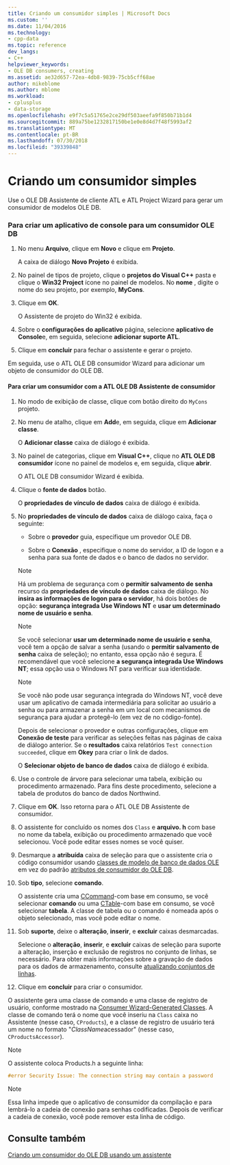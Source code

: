 ```yaml
---
title: Criando um consumidor simples | Microsoft Docs
ms.custom: ''
ms.date: 11/04/2016
ms.technology:
- cpp-data
ms.topic: reference
dev_langs:
- C++
helpviewer_keywords:
- OLE DB consumers, creating
ms.assetid: ae32d657-72ea-4db8-9839-75cb5cff68ae
author: mikeblome
ms.author: mblome
ms.workload:
- cplusplus
- data-storage
ms.openlocfilehash: e9f7c5a51765e2ce29df503aeefa9f850b71b1d4
ms.sourcegitcommit: 889a75be1232817150be1e0e8d4d7f48f5993af2
ms.translationtype: MT
ms.contentlocale: pt-BR
ms.lasthandoff: 07/30/2018
ms.locfileid: "39339848"
---
```

# <a name="creating-a-simple-consumer"></a>Criando um consumidor simples
Use o OLE DB Assistente de cliente ATL e ATL Project Wizard para gerar um consumidor de modelos OLE DB.  
  
### <a name="to-create-a-console-application-for-an-ole-db-consumer"></a>Para criar um aplicativo de console para um consumidor OLE DB  
  
1.  No menu **Arquivo**, clique em **Novo** e clique em **Projeto**.  
  
     A caixa de diálogo **Novo Projeto** é exibida.  
  
2.  No painel de tipos de projeto, clique o **projetos do Visual C++** pasta e clique o **Win32 Project** ícone no painel de modelos. No **nome** , digite o nome do seu projeto, por exemplo, **MyCons**.  
  
3.  Clique em **OK**.  
  
     O Assistente de projeto do Win32 é exibida.  
  
4.  Sobre o **configurações do aplicativo** página, selecione **aplicativo de Console**e, em seguida, selecione **adicionar suporte ATL**.  
  
5.  Clique em **concluir** para fechar o assistente e gerar o projeto.  
  
 Em seguida, use o ATL OLE DB consumidor Wizard para adicionar um objeto de consumidor do OLE DB.  
  
#### <a name="to-create-a-consumer-with-the-atl-ole-db-consumer-wizard"></a>Para criar um consumidor com a ATL OLE DB Assistente de consumidor  
  
1.  No modo de exibição de classe, clique com botão direito do `MyCons` projeto.  
  
2.  No menu de atalho, clique em **Add**e, em seguida, clique em **Adicionar classe**.  
  
     O **Adicionar classe** caixa de diálogo é exibida.  
  
3.  No painel de categorias, clique em **Visual C++**, clique no **ATL OLE DB consumidor** ícone no painel de modelos e, em seguida, clique **abrir**.  
  
     O ATL OLE DB consumidor Wizard é exibida.  
  
4.  Clique o **fonte de dados** botão.  
  
     O **propriedades de vínculo de dados** caixa de diálogo é exibida.  
  
5.  No **propriedades de vínculo de dados** caixa de diálogo caixa, faça o seguinte:  
  
    -   Sobre o **provedor** guia, especifique um provedor OLE DB.  
  
    -   Sobre o **Conexão** , especifique o nome do servidor, a ID de logon e a senha para sua fonte de dados e o banco de dados no servidor.  
  
    > [!NOTE]
    >  Há um problema de segurança com o **permitir salvamento de senha** recurso da **propriedades de vínculo de dados** caixa de diálogo. No **insira as informações de logon para o servidor**, há dois botões de opção: **segurança integrada Use Windows NT** e **usar um determinado nome de usuário e senha**.  
  
    > [!NOTE]
    >  Se você selecionar **usar um determinado nome de usuário e senha**, você tem a opção de salvar a senha (usando o **permitir salvamento de senha** caixa de seleção); no entanto, essa opção não é segura. É recomendável que você selecione **a segurança integrada Use Windows NT**; essa opção usa o Windows NT para verificar sua identidade.  
  
    > [!NOTE]
    >  Se você não pode usar segurança integrada do Windows NT, você deve usar um aplicativo de camada intermediária para solicitar ao usuário a senha ou para armazenar a senha em um local com mecanismos de segurança para ajudar a protegê-lo (em vez de no código-fonte).  
  
     Depois de selecionar o provedor e outras configurações, clique em **Conexão de teste** para verificar as seleções feitas nas páginas de caixa de diálogo anterior. Se o **resultados** caixa relatórios `Test connection succeeded`, clique em **Okey** para criar o link de dados.  
  
     O **Selecionar objeto de banco de dados** caixa de diálogo é exibida.  
  
6.  Use o controle de árvore para selecionar uma tabela, exibição ou procedimento armazenado. Para fins deste procedimento, selecione a tabela de produtos do banco de dados Northwind.  
  
7.  Clique em **OK**. Isso retorna para o ATL OLE DB Assistente de consumidor.  
  
8.  O assistente for concluído os nomes dos `Class` e **arquivo. h** com base no nome da tabela, exibição ou procedimento armazenado que você selecionou. Você pode editar esses nomes se você quiser.  
  
9. Desmarque a **atribuída** caixa de seleção para que o assistente cria o código consumidor usando [classes de modelo de banco de dados OLE](../../data/oledb/ole-db-consumer-templates-reference.md) em vez do padrão [atributos de consumidor do OLE DB](../../windows/ole-db-consumer-attributes.md).  
  
10. Sob **tipo**, selecione **comando**.  
  
     O assistente cria uma [CCommand](../../data/oledb/ccommand-class.md)-com base em consumo, se você selecionar **comando** ou uma [CTable](../../data/oledb/ctable-class.md)-com base em consumo, se você selecionar **tabela**. A classe de tabela ou o comando é nomeada após o objeto selecionado, mas você pode editar o nome.  
  
11. Sob **suporte**, deixe o **alteração**, **inserir**, e **excluir** caixas desmarcadas.  
  
     Selecione o **alteração**, **inserir**, e **excluir** caixas de seleção para suporte a alteração, inserção e exclusão de registros no conjunto de linhas, se necessário. Para obter mais informações sobre a gravação de dados para os dados de armazenamento, consulte [atualizando conjuntos de linhas](../../data/oledb/updating-rowsets.md).  
  
12. Clique em **concluir** para criar o consumidor.  
  
 O assistente gera uma classe de comando e uma classe de registro de usuário, conforme mostrado na [Consumer Wizard-Generated Classes](../../data/oledb/consumer-wizard-generated-classes.md). A classe de comando terá o nome que você inseriu na `Class` caixa no Assistente (nesse caso, `CProducts`), e a classe de registro de usuário terá um nome no formato "*ClassName*acessador" (nesse caso, `CProductsAccessor`).  
  
> [!NOTE]
>  O assistente coloca Products.h a seguinte linha:  
  
```cpp  
#error Security Issue: The connection string may contain a password  
```  
  
> [!NOTE]
>  Essa linha impede que o aplicativo de consumidor da compilação e para lembrá-lo a cadeia de conexão para senhas codificadas. Depois de verificar a cadeia de conexão, você pode remover esta linha de código.  
  
## <a name="see-also"></a>Consulte também  
 [Criando um consumidor do OLE DB usando um assistente](../../data/oledb/creating-an-ole-db-consumer-using-a-wizard.md)